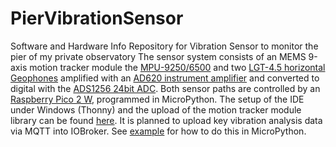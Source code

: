 # PierVibrationSensor
Software and Hardware Info Repository for Vibration Sensor to monitor the pier of my private observatory
The sensor system consists of an MEMS 9-axis motion tracker module the [MPU-9250/6500](https://github.com/NelisW/myOpenHab/blob/master/docs/707-MPU-9250-9265%20IMU.md) and two [LGT-4.5 horizontal Geophones](http://longetequ.com/geophone/3.htm) amplified with an [AD620 instrument amplifier](https://protosupplies.com/product/ad620-instrumentation-amplifier-module/) and converted to digital with the [ADS1256 24bit ADC](https://github.com/Arda-Bildik/ADS1256_library).
Both sensor paths are controlled by an [Raspberry Pico 2 W](), programmed in MicroPython. The setup of the IDE under Windows (Thonny) and the upload of the motion tracker module library can be found [here](https://medium.com/@elifnr.gull/detailed-review-of-raspberry-pi-pico-and-mpu9250-84ff527e5568).
It is planned to upload key vibration analysis data via MQTT into IOBroker. See [example](https://github.com/mats-bergstrom/DS18B20) for how to do this in MicroPython.

